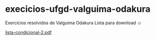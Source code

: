 # execicios-ufgd-valguima-odakura
Exercícios resolvidos de Valguima Odakura 
Lista para download ☺

[lista-condicional-2.pdf](https://github.com/BlackthornY/execicios-ufgd-valguima-odakura/files/9971556/lista-condicional-2.pdf)

